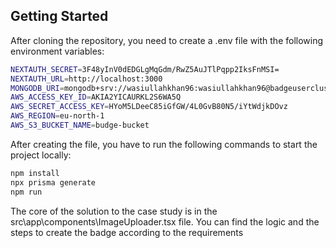 ## Getting Started

After cloning the repository, you need to create a .env file with the following environment variables:

```bash
NEXTAUTH_SECRET=3F48yInV0dEDGLgMqGdm/RwZ5AuJTlPqpp2IksFnMSI=
NEXTAUTH_URL=http://localhost:3000
MONGODB_URI=mongodb+srv://wasiullahkhan96:wasiullahkhan96@badgeusercluster.5hgwgcz.mongodb.net/badge_db?retryWrites=true&w=majority&appName=BadgeUserCluster
AWS_ACCESS_KEY_ID=AKIA2YICAURKL2S6WA5Q
AWS_SECRET_ACCESS_KEY=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
AWS_REGION=eu-north-1
AWS_S3_BUCKET_NAME=budge-bucket
```

After creating the file, you have to run the following commands to start the project locally:

```bash
npm install
npx prisma generate
npm run
```

The core of the solution to the case study is in the src\app\components\ImageUploader.tsx file. You can find the logic and the steps to create the badge according to the requirements
